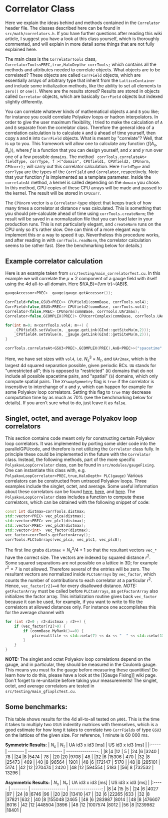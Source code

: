 # Correlator Class

Here we explain the ideas behind and methods contained in the `Correlator` header file. The classes described here can be found in `src/math/correlators.h`. If you have further questions after reading this wiki article, I suggest you have a look at this class yourself, which is thoroughly commented, and will explain in more detail some things that are not fully explained here.

The main class is the `CorrelatorTools` class, `CorrelatorTools<PREC,true,HaloDepth> corrTools;` which contains all the methods and attributes needed to correlate objects. What objects are to be correlated? These objects are called `CorrField` objects, which are essentially arrays of arbitrary type that inherit from the `LatticeContainer` and include some initialization methods, like the ability to set all elements to `zero()` or `one()`. Where are the results stored? Results are stored in objects called `Correlator` objects, which are basically `CorrField` objects but indexed slightly differently.

You can correlate whatever kinds of mathematical objects `A` and `B` you like; for instance you could correlate Polyakov loops or hadron interpolators. In order to give the user maximum flexibility, I tried to make the calculation of `A` and `B` separate from the correlator class. Therefore the general idea of a correlation calculation is to calculate `A` and `B` ahead of time yourself, then copy `A` and `B` into `CorrField` objects. What is meant by "correlate"? Well, that is up to you. This framework will allow one to calculate any function $\langle f(A_x, B_y)\rangle$, where $f$ is a function that you can design yourself, and $x$ and $y$ run over one of a few possible `domains`. The method `
corrTools.correlateAt< fieldType, corrType, f >("domain", CPUfield1, CPUfield2, CPUnorm, CPUcorr);` will carry out this correlator calculation. Here `fieldType` and `corrType` are the types of the `CorrField` and `Correlator`, respectively. Note that your function $f$ is implemented as a template parameter. Inside the `correlateAt` method, a kernel is called depending on the `domain` you chose. In this method, GPU copies of these CPU arrays will be made and passed to the kernel. The result will be stored in `CPUcorr`.

The `CPUnorm` vector is a `Correlator`-type object that keeps track of how many times a correlator at distance $r$ was calculated. This is something that you should pre-calculate ahead of time using `corrTools.createNorm`; the result will be saved in a normalization file that you can load later in your production runs. This is not particularly elegant, and `createNorm` runs on the CPU only so it's rather slow. One can think of a more elegant way to implement this or a way to speed it up. Nevertheless this procedure works, and after reading in with `corrTools.readNorm`, the correlator calculation seems to be rather fast. (See the benchmarking below for details.)

## Example correlator calculation

Here is an example taken from `src/testing/main_correlatorTest.cu`. In this example we will correlate the $\mu=2$ component of a gauge field with itself using the 4d all-to-all domain. Here $f(A,B)={\rm tr}~(AB)$. 
```C++
gaugeAccessor<PREC> _gauge(gauge.getAccessor());

CorrField<false,GSU3<PREC>> CPUfield1(commBase, corrTools.vol4);
CorrField<false,GSU3<PREC>> CPUfield2(commBase, corrTools.vol4);
Correlator<false,PREC> CPUnorm(commBase, corrTools.UAr2max);
Correlator<false,GCOMPLEX(PREC)> CPUcorrComplex(commBase, corrTools.UAr2max);

for(int m=0; m<corrTools.vol4; m++) {
    _CPUfield3.setValue(m, _gauge.getLink(GInd::getSiteMu(m,2)));
    _CPUfield4.setValue(m, _gauge.getLink(GInd::getSiteMu(m,2)));
}

corrTools.correlateAt<GSU3<PREC>,GCOMPLEX(PREC),AxB<PREC>>("spacetime", CPUfield1, CPUfield2, CPUnorm, CPUcorrComplex, XYswapSymmetry = false);
```
Here, we have set sizes with `vol4`, i.e. $N_s^3\times N_\tau$, and `UAr2max`, which is the largest 4d squared separation possible, given periodic BCs. `UA` stands for "unrestricted all"; this is opposed to "restricted" (`R`) domains that do not include all possible spacetime pairs, and "spatial" (`S`) domains, which only compute spatial pairs. The `XYswapSymmetry` flag is `true` if the correlator is insensitive to interchange of $x$ and $y$, which can happen for example for some Polyakov loop correlators. Setting this flag to `true` may decrease computation time by as much as 70% (see the benchmarking below for details). If you aren't sure what to do, just leave it as `false`.

## Singlet, octet, and average Polyakov loop correlators

This section contains code meant only for constructing certain Polyakov loop correlators. It was implemented by porting some older code into the parallelGPUcode, and therefore is not utilizing the `Correlator` class fully. In principle these could be implemented in the future with the `Correlator` class. Instead, the following methods, part of the more specific `PolyakovLoopCorrelator` class, can be found in `src/modules/gaugeFixing`. One can instantiate this class with, e.g. `PolyakovLoopCorrelator<PREC,true,HaloDepth> PLC(gauge)` Various correlators can be constructed from untraced Polyakov loops. Three examples include the singlet, octet, and average. Some useful information about these correlators can be found [here](https://doi.org/10.1103/PhysRevD.24.450), [here](https://doi.org/10.1103/PhysRevD.33.3738), and [here](https://doi.org/10.1103/PhysRevD.34.3904). The `PolyakovLoopCorrelator` class includes a function to compute these correlators, which can be obtained with the following snippet of code:
```C++
const int distmax=corrTools.distmax;
std::vector<PREC> vec_plca(distmax);
std::vector<PREC> vec_plc1(distmax);
std::vector<PREC> vec_plc8(distmax);
std::vector<int>  vec_factor(distmax);
vec_factor=corrTools.getFactorArray();
corrTools.PLCtoArrays(vec_plca, vec_plc1, vec_plc8);
```
The first line grabs `distmax`$=N_s^2/4+1$ so that the resultant vectors `vec_*` have the correct size. The vectors are indexed by squared distance $r^2$. Some squared separations are not possible on a lattice in 3D; for example $r^2=7$ is not allowed. Therefore several of the entries will be zero. The resultant vectors are normalized inside `PLCtoArrays` by `vec_factor`, which counts the number of contributions to each correlator at a particular $r^2$. Hence, `vec_factor[r2]==0` for every disallowed distance. *NOTE:* `getFactorArray` must be called before `PLCtoArrays`, as `getFactorArray` also initializes the factor array. This initialization routine gives back `vec_factor` because it can be used, for example, if you want to write to file the correlators at allowed distances only. For instance one accomplishes this for the average channel with
```C++
for (int r2=0 ; r2<distmax ; r2++) {
    if (vec_factor[r2]>0) {
        if (commBase.MyRank()==0) {
            plcresultfile << std::setw(7) << dx << "  " << std::setw(13) << std::scientific << vec_plca[r2] << std::endl;
        }
    }
}
``` 
**NOTE:** The singlet and octet Polyakov loop correlations depend on the gauge, and in particular, they should be measured in the Coulomb gauge. This means you must fix the gauge before measuring these quantities! Do learn how to do this, please have a look at the [[Gauge Fixing]] wiki page. Don't forget to re-unitarize before taking your measurements! The singlet, octet, and average correlators are tested in `src/testing/main_gfixplcTest.cu`.

## Some benchmarks: 

This table shows results for the 4d all-to-all tested on `p001`. This is the time it takes to multiply two `GSU3` indentity matrices with themselves, which is a good estimate for how long it takes to correlate two `CorrFields` of type `GSU3` on the lattices of the given size. For reference, 1 minute is 60 000 ms.

**Symmetric Results:**
| $N_s$ | $N_\tau$ | UA id3 x id3 [ms] | US id3 x id3 [ms] |
|:----- | -------- | ----------------- | ----------------: |
|8      |4	       |12                 | 5                 |
|24     |6         |3240               | 78                |
|24     |8         |5474               | 78                |
|20     |20        |9708               | 48                |
|32     |6         |15306              | 470               |
|32     |8         |25473              | 469               |
|40     |8         |96564              | 1901              |
|48     |6         |172147             | 5170              |
|48     |8         |285101             | 5174              |
|42     |12        |270474             | 2420              |
|48     |12        |594554             | 5183              |
|56|	8          |732532             | 13296             |

**Asymmetric Results:**
| $N_s$ | $N_\tau$ | UA id3 x id3 [ms] | US id3 x id3 [ms] |
|:----- | -------- | ----------------- | ----------------: |
|8      |4         |15                 |5                  |
|24     |6         |4027               |97                 |
|24     |8         |6746               |96                 |
|20     |20        |13410              |47                 |
|32     |6         |22265              |633                |
|32     |8         |37821              |632                |
|40     |8         |155048             |2465               |
|48     |6         |283987             |8014               |
|48     |8         |476607             |8016               |
|42     |12        |448504             |3896               |
|48     |12        |1007574            |8012               |
|56     |8         |1239982            |18401              |
